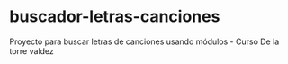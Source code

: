 # buscador-letras-canciones
Proyecto para buscar letras de canciones usando módulos - Curso De la torre valdez
